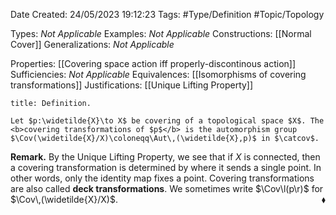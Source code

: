 <div class="topSpace"></div>

Date Created: 24/05/2023 19:12:23
Tags: #Type/Definition #Topic/Topology

Types: <i>Not Applicable</i>
Examples: <i>Not Applicable</i>
Constructions: [[Normal Cover]]
Generalizations: <i>Not Applicable</i>

Properties: [[Covering space action iff properly-discontinous action]]
Sufficiencies: <i>Not Applicable</i>
Equivalences: [[Isomorphisms of covering transformations]]
Justifications: [[Unique Lifting Property]]

``` ad-Definition
title: Definition.

Let $p:\widetilde{X}\to X$ be covering of a topological space $X$. The <b>covering transformations of $p$</b> is the automorphism group $\Cov(\widetilde{X}/X)\coloneqq\Aut\,(\widetilde{X},p)$ in $\catcov$.

```

<b>Remark.</b>  By the Unique Lifting Property, we see that if $X$ is connected, then a covering transformation is determined by where it sends a single point. In other words, only the identity map fixes a point. Covering transformations are also called <b>deck transformations</b>. We sometimes write $\Cov\l(p\r)$ for $\Cov\,(\widetilde{X}/X)$.<span style="float:right;">$\blacklozenge$</span>
